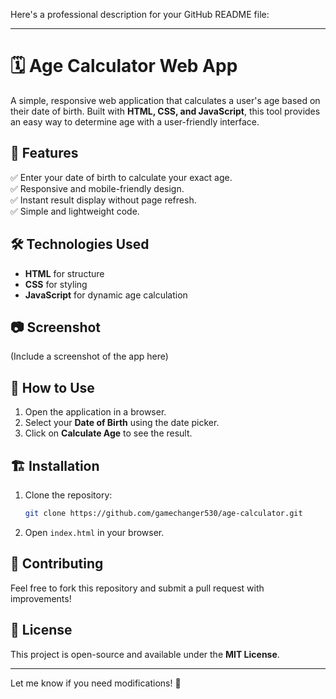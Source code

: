 Here's a professional description for your GitHub README file:  

---

# 🗓️ Age Calculator Web App  

A simple, responsive web application that calculates a user's age based on their date of birth. Built with **HTML, CSS, and JavaScript**, this tool provides an easy way to determine age with a user-friendly interface.  

## 🚀 Features  
✅ Enter your date of birth to calculate your exact age.  
✅ Responsive and mobile-friendly design.  
✅ Instant result display without page refresh.  
✅ Simple and lightweight code.  

## 🛠️ Technologies Used  
- **HTML** for structure  
- **CSS** for styling  
- **JavaScript** for dynamic age calculation  

## 📷 Screenshot  
(Include a screenshot of the app here)  

## 🔧 How to Use  
1. Open the application in a browser.  
2. Select your **Date of Birth** using the date picker.  
3. Click on **Calculate Age** to see the result.  

## 🏗️ Installation  
1. Clone the repository:  
   ```bash
   git clone https://github.com/gamechanger530/age-calculator.git
   ```  
2. Open `index.html` in your browser.  

## 📩 Contributing  
Feel free to fork this repository and submit a pull request with improvements!  

## 📜 License  
This project is open-source and available under the **MIT License**.  

---

Let me know if you need modifications! 🚀
